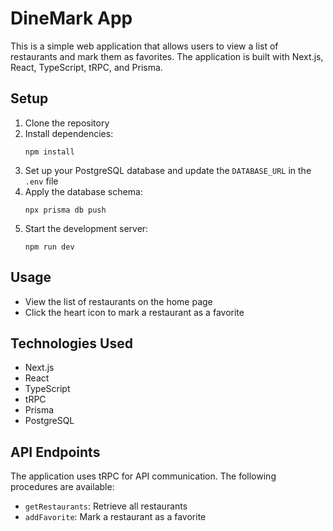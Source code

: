 # DineMark App

This is a simple web application that allows users to view a list of restaurants and mark them as favorites. The application is built with Next.js, React, TypeScript, tRPC, and Prisma.

## Setup

1. Clone the repository
2. Install dependencies:
   ```
   npm install
   ```
3. Set up your PostgreSQL database and update the `DATABASE_URL` in the `.env` file
4. Apply the database schema:
   ```
   npx prisma db push
   ```
5. Start the development server:
   ```
   npm run dev
   ```

## Usage

- View the list of restaurants on the home page
- Click the heart icon to mark a restaurant as a favorite

## Technologies Used

- Next.js
- React
- TypeScript
- tRPC
- Prisma
- PostgreSQL

## API Endpoints

The application uses tRPC for API communication. The following procedures are available:

- `getRestaurants`: Retrieve all restaurants
- `addFavorite`: Mark a restaurant as a favorite
